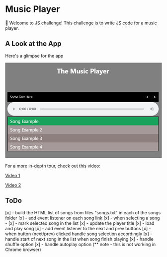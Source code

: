 # Music Player

👋 Welcome to JS challenge! 
This challenge is to write JS code for a music player.

## A Look at the App

Here's a glimpse for the app

![app final look](./images/music-player.png)

For a more in-depth tour, check out this video:

[Video 1](https://www.youtube.com/watch?v=ZdKS_-idbiM)

[Video 2](https://www.youtube.com/watch?v=rswXCGWtjDo)

## ToDo

[x] - build the HTML list of songs from files "songs.txt" in each of the songs folder
[x] - add event listener on each song link
[x] - when selecting a song -
    [x] - mark selected song in the list
    [x] - update the player title
    [x] - load and play song
[x] - add event listener to the next and prev buttons
[x] - when button (next/prev) clicked handle song selection accordingly
[x] - handle start of next song in the list when song finish playing 
[x] - handle shuffle option
[x] - handle autoplay option (** note - this is not working in Chrome browser)
